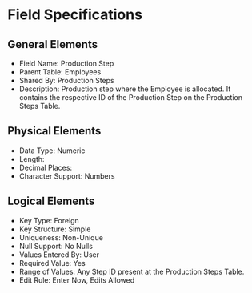 # Field Specifications

## General Elements

- Field Name: Production Step
- Parent Table: Employees
- Shared By: Production Steps
- Description: Production step where the Employee is allocated. It contains the respective ID of the Production Step on the Production Steps Table.

## Physical Elements

- Data Type: Numeric
- Length: 
- Decimal Places: 
- Character Support: Numbers

## Logical Elements

- Key Type: Foreign
- Key Structure: Simple
- Uniqueness: Non-Unique
- Null Support: No Nulls
- Values Entered By: User
- Required Value: Yes
- Range of Values: Any Step ID present at the Production Steps Table.
- Edit Rule: Enter Now, Edits Allowed
